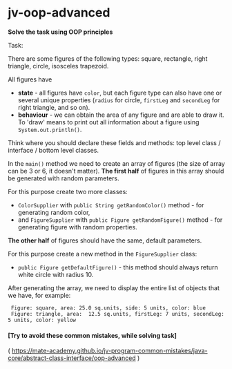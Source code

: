 # jv-oop-advanced

__Solve the task using OOP principles__

Task:

There are some figures of the following types: square, rectangle, right triangle, circle, isosceles trapezoid.

All figures have 
- **state** - all figures have `color`, but each figure type can also have one or several unique properties 
(`radius` for circle, `firstLeg` and `secondLeg` for right triangle, and so on).
- **behaviour** - we can obtain the area of any figure and are able to draw it. 
To 'draw' means to print out all information about a figure using `System.out.println()`. 
   
Think where you should declare these fields and methods: top level class / interface / bottom level classes.  

In the `main()` method we need to create an array of figures (the size of array can be 3 or 6, it doesn't matter).
**The first half** of figures in this array should be generated with random parameters. 

For this purpose create two more classes:
- `ColorSupplier` with `public String getRandomColor()` method - for generating random color, 
- and `FigureSupplier` with `public Figure getRandomFigure()` method - for generating figure with random properties.

**The other half** of figures should have the same, default parameters. 

For this purpose create a new method in the `FigureSupplier` class:
- `public Figure getDefaultFigure()` - this method should always return white circle with radius 10.

After generating the array, we need to display the entire list of objects that we have, for example:

```
 Figure: square, area: 25.0 sq.units, side: 5 units, color: blue
 Figure: triangle, area:  12.5 sq.units, firstLeg: 7 units, secondLeg: 5 units, color: yellow
```

#### [Try to avoid these common mistakes, while solving task]
( https://mate-academy.github.io/jv-program-common-mistakes/java-core/abstract-class-interface/oop-advanced )
